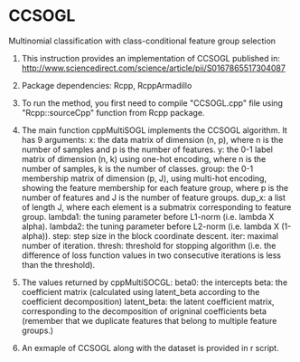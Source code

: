 # CCSOGL
Multinomial classification with class-conditional feature group selection

1. This instruction provides an implementation of CCSOGL published in:
       http://www.sciencedirect.com/science/article/pii/S0167865517304087

2. Package dependencies:
   Rcpp, RcppArmadillo

3. To run the method, you first need to compile "CCSOGL.cpp" file using "Rcpp::sourceCpp" function from Rcpp package.

4. The main function cppMultiSOGL implements the CCSOGL algorithm. It has 9 arguments:
x: the data matrix of dimension (n, p), where n is the number of samples and p is the number of features.
y: the 0-1 label matrix of dimension (n, k) using one-hot encoding, where n is the number of samples, k is the number of classes.
group: the 0-1 membership matrix of dimension (p, J), using multi-hot encoding, showing the feature membership for each feature group, where p is the number of features and J is the number of feature groups.
dup_x: a list of length J, where each element is a submatrix corresponding to feature group.
lambda1: the tuning parameter before L1-norm (i.e. lambda X alpha).
lambda2: the tuning parameter before L2-norm (i.e. lambda X (1-alpha)).
step: step size in the block coordinate descent.
iter: maximal number of iteration.
thresh: threshold for stopping algorithm (i.e. the difference of loss function values in two consecutive iterations is less than the threshold).

5. The values returned by cppMultiSOCGL:
beta0: the intercepts
beta: the coefficient matrix (calculated using latent_beta according to the coefficient decomposition)
latent_beta: the latent coefficient matrix, corresponding to the decomposition of origninal coefficients beta (remember that we duplicate features that belong to multiple feature groups.)

6. An exmaple of CCSOGL along with the dataset is provided in r script. 
